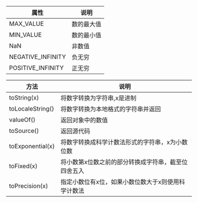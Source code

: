 
| 属性                | 说明    |
| ----------------- | ----- |
| MAX_VALUE         | 数的最大值 |
| MIN_VALUE         | 数的最小值 |
| NaN               | 非数值   |
| NEGATIVE_INFINITY | 负无穷   |
| POSITIVE_INFINITY | 正无穷   |

| 方法               | 说明                         |
| ---------------- | -------------------------- |
| toString(x)      | 将数字转换为字符串,x是进制             |
| toLocaleString() | 将数字转换为本地格式的字符串并返回          |
| valueOf()        | 返回对象中的数值                   |
| toSource()       | 返回源代码                      |
| toExponential(x) | 将数字转换成科学计数法形式的字符串，x为小数位数   |
| toFixed(x)       | 将小数第x位数之前的部分转换成字符串，截至位四舍五入 |
| toPrecision(x)   | 指定小数位有x位，如果小数位数大于x则使用科学计数法 |
